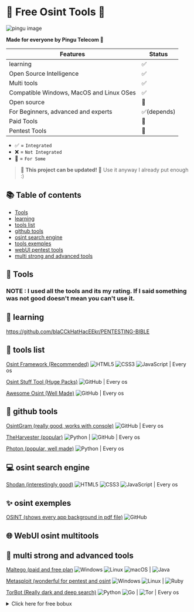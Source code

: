 # 🔎 Free Osint Tools 🔎
![pingu image](https://cdn.discordapp.com/avatars/1009216298586210425/4d6853dc4bc1cbd02ca440ce3292a062.png)

**Made for everyone by Pingu Telecom 🐧**

| Features                                                                              | Status    |
|---------------------------------------------------------------------------------------|-----------|
| learning                                                                              | ✅        |
| Open Source Intelligence                                                              | ✅         |
| Multi tools                                                                           | ✅         |
| Compatible Windows, MacOS and Linux OSes                                              | ✅         |
| Open source                                                                           | 🔄         |
| For Beginners, advanced and experts                                                   | ✅(depends)|
| Paid Tools                                                                            | 🔄         |
| Pentest Tools                                                                         | 🔄         |

- ✅ = `Integrated`
- ❌ = `Not Integrated`
- 🔄 = `For Some`

> 🚧 **This project can be updated!** 🚧 Use it anyway I already put enough :)

## 📚 Table of contents
* [Tools](#-Tools)
* [learning](#-learning)
* [tools list](#-tools-list)
* [github tools](#-github-tools)
* [osint search engine](#-osint-search-engine)
* [tools exemples](#-tools-exemples)
* [webUI pentest tools](#-WebUI-pentest-multitools)
* [multi strong and advanced tools](#-multi-strong-and-advanced-tools)

## 🚀 Tools
### NOTE : I used all the tools and its my rating. If I said something was not good doesn't mean you can't use it.

## 📖 learning
https://github.com/blaCCkHatHacEEkr/PENTESTING-BIBLE



## 🧨 tools list
[Osint Framework (Recommended)](https://osintframework.com) ![HTML5](https://img.shields.io/badge/html5-%23E34F26.svg?style=for-the-badge&logo=html5&logoColor=white) ![CSS3](https://img.shields.io/badge/css3-%231572B6.svg?style=for-the-badge&logo=css3&logoColor=white) ![JavaScript](https://img.shields.io/badge/javascript-%23323330.svg?style=for-the-badge&logo=javascript&logoColor=%23F7DF1E) | Every os

[Osint Stuff Tool (Huge Packs)](https://github.com/cipher387/osint_stuff_tool_collection) ![GitHub](https://img.shields.io/badge/github-%23121011.svg?style=for-the-badge&logo=github&logoColor=white) | Every os

[Awesome Osint (Well Made)](https://github.com/jivoi/awesome-osint) ![GitHub](https://img.shields.io/badge/github-%23121011.svg?style=for-the-badge&logo=github&logoColor=white) | Every os

## 🎇 github tools
[OsintGram (really good, works with console)](https://github.com/Datalux/Osintgram) ![GitHub](https://img.shields.io/badge/github-%23121011.svg?style=for-the-badge&logo=github&logoColor=white) | Every os

[TheHarvester (popular)](https://github.com/laramies/theHarvester) ![Python](https://img.shields.io/badge/python-3670A0?style=for-the-badge&logo=python&logoColor=ffdd54) | ![GitHub](https://img.shields.io/badge/github-%23121011.svg?style=for-the-badge&logo=github&logoColor=white) | Every os

[Photon (popular, well made)](https://github.com/s0md3v/Photon) ![Python](https://img.shields.io/badge/python-3670A0?style=for-the-badge&logo=python&logoColor=ffdd54) | Every os

## 💻 osint search engine
[Shodan (interestingly good)](https://www.shodan.io) ![HTML5](https://img.shields.io/badge/html5-%23E34F26.svg?style=for-the-badge&logo=html5&logoColor=white) ![CSS3](https://img.shields.io/badge/css3-%231572B6.svg?style=for-the-badge&logo=css3&logoColor=white) ![JavaScript](https://img.shields.io/badge/javascript-%23323330.svg?style=for-the-badge&logo=javascript&logoColor=%23F7DF1E) | Every os

## ✨ osint exemples
[OSINT (shows every app background in pdf file)](https://github.com/sinwindie/OSINT) ![GitHub](https://img.shields.io/badge/github-%23121011.svg?style=for-the-badge&logo=github&logoColor=white)

## 🌐 WebUI osint multitools

## 💪 multi strong and advanced tools
[Maltego (paid and free plan](https://www.maltego.com) ![Windows](https://img.shields.io/badge/Windows-0078D6?style=for-the-badge&logo=windows&logoColor=white) ![Linux](https://img.shields.io/badge/Linux-FCC624?style=for-the-badge&logo=linux&logoColor=black) ![macOS](https://img.shields.io/badge/mac%20os-000000?style=for-the-badge&logo=macos&logoColor=F0F0F0) | ![Java](https://img.shields.io/badge/java-%23ED8B00.svg?style=for-the-badge&logo=java&logoColor=white)

[Metasploit (wonderful for pentest and osint](https://www.metasploit.com) ![Windows](https://img.shields.io/badge/Windows-0078D6?style=for-the-badge&logo=windows&logoColor=white) ![Linux](https://img.shields.io/badge/Linux-FCC624?style=for-the-badge&logo=linux&logoColor=black) | ![Ruby](https://img.shields.io/badge/ruby-%23CC342D.svg?style=for-the-badge&logo=ruby&logoColor=white)

[TorBot (Really dark and deep search)](https://github.com/DedSecInside/TorBot) ![Python](https://img.shields.io/badge/python-3670A0?style=for-the-badge&logo=python&logoColor=ffdd54) ![Go](https://img.shields.io/badge/go-%2300ADD8.svg?style=for-the-badge&logo=go&logoColor=white) | ![Tor](https://img.shields.io/badge/Tor-7D4698?style=for-the-badge&logo=Tor-Browser&logoColor=white) | Every os

<details><summary>Click here for free bobux</summary>
<p>

```python
   print("fooled you...")
```

</p>
</details>
